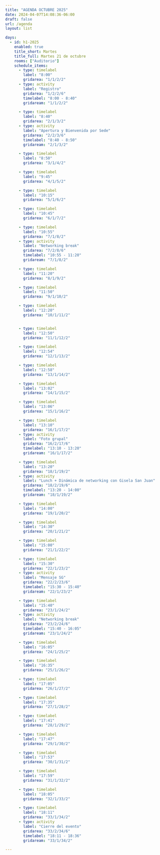 ```yaml
---
title: "AGENDA OCTUBRE 2025"
date: 2024-04-07T14:08:36-06:00
draft: false
url: /agenda
layout: list

days:  
  - id: h1-2025
    enabled: true
    title_short: Martes
    title_full: Martes 21 de octubre
    rooms: ["Auditorio"]
    schedule_items: 
      - type: timelabel
        label: "8:00"
        gridarea: "1/1/2/2"
      - type: activity
        label: "Registro"
        gridarea: "1/2/2/6"
        timelabel: "8:00 - 8:40"
        gridaream: "1/1/2/2"

      - type: timelabel
        label: "8:40"
        gridarea: "2/1/3/2"
      - type: activity
        label: "Apertura y Bienvenida por Sede"
        gridarea: "2/2/3/6"
        timelabel: "8:40 - 8:50"
        gridaream: "2/1/3/2"

      - type: timelabel
        label: "8:50"
        gridarea: "3/1/4/2"

      - type: timelabel
        label: "9:45"
        gridarea: "4/1/5/2"

      - type: timelabel
        label: "10:15"
        gridarea: "5/1/6/2"

      - type: timelabel
        label: "10:45"
        gridarea: "6/1/7/2"

      - type: timelabel
        label: "10:55"
        gridarea: "7/1/8/2"
      - type: activity
        label: "Networking break"
        gridarea: "7/2/8/6"
        timelabel: "10:55 - 11:20"
        gridaream: "7/1/8/2"

      - type: timelabel
        label: "11:20"
        gridarea: "8/1/9/2"

      - type: timelabel
        label: "11:50"
        gridarea: "9/1/10/2"

      - type: timelabel
        label: "12:20"
        gridarea: "10/1/11/2"


      - type: timelabel
        label: "12:50"
        gridarea: "11/1/12/2"

      - type: timelabel
        label: "12:54"
        gridarea: "12/1/13/2"

      - type: timelabel
        label: "12:58"
        gridarea: "13/1/14/2"

      - type: timelabel
        label: "13:02"
        gridarea: "14/1/15/2"

      - type: timelabel
        label: "13:06"
        gridarea: "15/1/16/2"

      - type: timelabel
        label: "13:10"
        gridarea: "16/1/17/2"
      - type: activity
        label: "Foto grupal"
        gridarea: "16/2/17/6"
        timelabel: "13:10 - 13:20"
        gridaream: "16/1/17/2"

      - type: timelabel
        label: "13:20"
        gridarea: "18/1/19/2"
      - type: activity
        label: "Lunch + Dinámica de networking con Gisela San Juan"
        gridarea: "18/2/19/6"
        timelabel: "13:20 - 14:00"
        gridaream: "18/1/19/2"

      - type: timelabel
        label: "14:00"
        gridarea: "19/1/20/2"

      - type: timelabel
        label: "14:30"
        gridarea: "20/1/21/2"

      - type: timelabel
        label: "15:00"
        gridarea: "21/1/22/2"

      - type: timelabel
        label: "15:30"
        gridarea: "22/1/23/2"
      - type: activity
        label: "Mensaje SG"
        gridarea: "22/2/23/6"
        timelabel: "15:30 - 15:40"
        gridaream: "22/1/23/2"

      - type: timelabel
        label: "15:40"
        gridarea: "23/1/24/2"
      - type: activity
        label: "Networking break"
        gridarea: "23/2/24/6"
        timelabel: "15:40 - 16:05"
        gridaream: "23/1/24/2"

      - type: timelabel
        label: "16:05"
        gridarea: "24/1/25/2"

      - type: timelabel
        label: "16:35"
        gridarea: "25/1/26/2"

      - type: timelabel
        label: "17:05"
        gridarea: "26/1/27/2"

      - type: timelabel
        label: "17:35"
        gridarea: "27/1/28/2"

      - type: timelabel
        label: "17:41"
        gridarea: "28/1/29/2"

      - type: timelabel
        label: "17:47"
        gridarea: "29/1/30/2"

      - type: timelabel
        label: "17:53"
        gridarea: "30/1/31/2"

      - type: timelabel
        label: "17:59"
        gridarea: "31/1/32/2"

      - type: timelabel
        label: "18:05"
        gridarea: "32/1/33/2"

      - type: timelabel
        label: "18:11"
        gridarea: "33/1/34/2"
      - type: activity
        label: "Cierre del evento"
        gridarea: "33/2/34/6"
        timelabel: "18:11 - 18:36"
        gridaream: "33/1/34/2"

---
```




